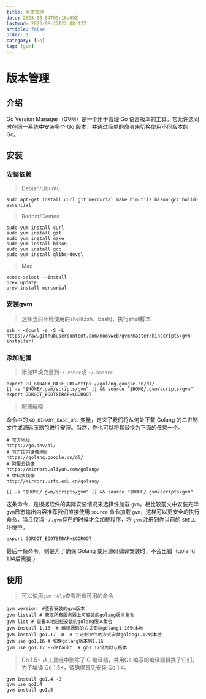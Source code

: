 ```yaml
---
title: 版本管理
date: 2023-08-04T09:16:09Z
lastmod: 2023-08-22T22:08:12Z
article: false
order: 1
category: [Go]
tag: [gvm]
---
```


# 版本管理

## 介绍

Go Version Manager（GVM）是一个用于管理 Go 语言版本的工具。它允许您同时在同一系统中安装多个 Go 版本，并通过简单的命令来切换使用不同版本的 Go。

## 安装

### 安装依赖

> Debian/Ubuntu

```shell
sudo apt-get install curl git mercurial make binutils bison gcc build-essential
```

> Redhat/Centos

```shell
sudo yum install curl
sudo yum install git
sudo yum install make
sudo yum install bison
sudo yum install gcc
sudo yum install glibc-devel
```

> Mac

```shell
xcode-select --install
brew update
brew install mercurial
```

### 安装gvm

> 选择当前环境使用的shell(zsh、bash)，执行shell脚本

```shell
zsh < <(curl -s -S -L https://raw.githubusercontent.com/moovweb/gvm/master/binscripts/gvm-installer)
```

### 添加配置

> 添加环境变量到`~/.zshrc`​或 `~/.bashrc`​

```
export GO_BINARY_BASE_URL=https://golang.google.cn/dl/
[[ -s "$HOME/.gvm/scripts/gvm" ]] && source "$HOME/.gvm/scripts/gvm"
export GOROOT_BOOTSTRAP=$GOROOT
```

> 配置解释

命令中的 `GO_BINARY_BASE_URL` 变量，定义了我们将从何处下载 Golang 的二进制文件或源码压缩包进行安装。当然，你也可以将其替换为下面的任意一个。

```
# 官方地址
https://go.dev/dl/
# 官方国内镜像地址
https://golang.google.cn/dl/
# 阿里云镜像
https://mirrors.aliyun.com/golang/
# 中科大镜像
http://mirrors.ustc.edu.cn/golang/
```

```
[[ -s "$HOME/.gvm/scripts/gvm" ]] && source "$HOME/.gvm/scripts/gvm"
```

这条命令，是根据软件的实际安装情况来选择性加载 `gvm`​。相比较前文中安装完毕 `gvm`​ 日志输出内容推荐我们直接使用 `source`​ 命令加载 `gvm`​，这样可以更安全的执行命令，当且仅当 `~/.gvm`​ 存在的时候才会加载程序，将 `gvm`​ 注册到你当前的 `SHELL`​ 环境中。

```
export GOROOT_BOOTSTRAP=$GOROOT
```

最后一条命令，则是为了确保 Golang 使用源码编译安装时，不会出错（golang 1.14后需要 ）

## 使用

> 可以使用`gvm help`​​查看所有可用的命令

```shell
gvm version  #查看安装的gvm版本
gvm listall # 获取所有服务器上可安装的golang版本集合
gvm list # 查看本地已经安装的golang版本集合
gvm install 1.16  # 编译源码的方式安装golang1.16到本地
gvm install go1.17 -B  # 二进制文件的方式安装golang1.17到本地
gvm use go1.16 # 切换golang版本到1.16
gvm use go1.17 --default  # go1.17设为默认版本
```

> Go 1.5+ 从工具链中删除了 C 编译器，并用Go 编写的编译器替换了它们。为了编译 Go 1.5+，请确保首先安装 Go 1.4。

```shell
gvm install go1.4 -B
gvm use go1.4
gvm install go1.5
```

‍
